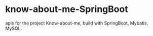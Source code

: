 # know-about-me-SpringBoot
apis for the project Know-about-me, build with SpringBoot, Mybatis, MySQL.
